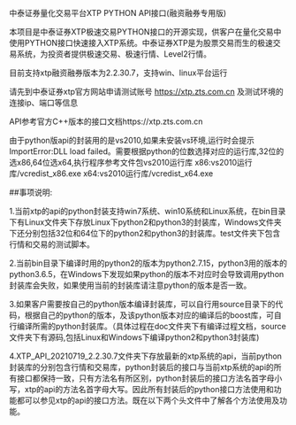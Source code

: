 中泰证券量化交易平台XTP PYTHON API接口(融资融券专用版)

本项目是中泰证券XTP极速交易PYTHON接口的开源实现，供客户在量化交易中使用PYTHON接口快速接入XTP系统。中泰证券XTP是为股票交易而生的极速交易系统，为投资者提供极速交易、极速行情、Level2行情。

目前支持xtp融资融券版本为2.2.30.7，支持win、linux平台运行

请先到中泰证券xtp官方网站申请测试账号 https://xtp.zts.com.cn 及测试环境的连接ip、端口等信息

API参考官方C++版本的接口文档https://xtp.zts.com.cn

由于python版api的封装用的是vs2010,如果未安装vs环境,运行时会提示ImportError:DLL load failed。需要根据python的位数选择对应的运行库,32位的选x86,64位选x64,执行程序参考文件包vs2010运行库
x86:vs2010运行库/vcredist_x86.exe
x64:vs2010运行库/vcredist_x64.exe

##事项说明:

1.当前xtp的api的python封装支持win7系统、win10系统和Linux系统，在bin目录下有Linux文件夹下存放Linux下python2和python3的封装库，Windows文件夹下还分别包括32位和64位下的python2和python3的封装库。test文件夹下包含行情和交易的测试脚本。

2.当前bin目录下编译时用的python2的版本为python2.7.15，python3用的版本的python3.6.5，在Windows下发现如果python的版本不对应时会导致调用python封装库会失败，如果使用当前的封装库请注意python的版本是否一致。

3.如果客户需要按自己的python版本编译封装库，可以自行用source目录下的代码，根据自己的python的版本，及该python版本对应的编译后的boost库，可自行编译所需的python封装库。（具体过程在doc文件夹下有编译过程文档，source文件夹下有源码,包括Linux和Windows下编译python2和python3封装库)

4.XTP_API_20210719_2.2.30.7文件夹下存放最新的xtp系统的api，当前python封装库的分别包含行情和交易库，python封装后的接口与当前xtp系统的api的所有接口都保持一致，只有方法名有所区别，python封装后的接口方法名首字母小写，xtp的api的方法名首字母大写。因此所有封装后的python接口方法使用和功能都可以参见xtp的api的接口方法。既在以下两个头文件中了解各个方法使用及功能。

